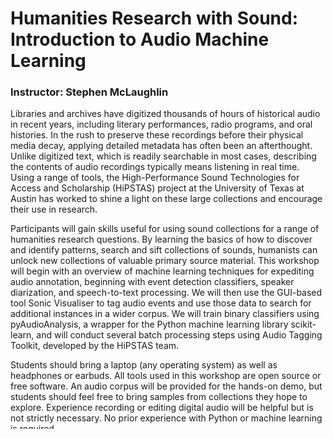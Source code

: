 # Humanities Research with Sound: Introduction to Audio Machine Learning

### Instructor: Stephen McLaughlin

Libraries and archives have digitized thousands of hours of historical audio in recent years, including literary performances, radio programs, and oral histories. In the rush to preserve these recordings before their physical media decay, applying detailed metadata has often been an afterthought. Unlike digitized text, which is readily searchable in most cases, describing the contents of audio recordings typically means listening in real time. Using a range of tools, the High-Performance Sound Technologies for Access and Scholarship (HiPSTAS) project at the University of Texas at Austin has worked to shine a light on these large collections and encourage their use in research.

Participants will gain skills useful for using sound collections for a range of humanities research questions. By learning the basics of how to discover and identify patterns, search and sift collections of sounds, humanists can unlock new collections of valuable primary source material. This workshop will begin with an overview of machine learning techniques for expediting audio annotation, beginning with event detection classifiers, speaker diarization, and speech-to-text processing. We will then use the GUI-based tool Sonic Visualiser to tag audio events and use those data to search for additional instances in a wider corpus. We will train binary classifiers using pyAudioAnalysis, a wrapper for the Python machine learning library scikit-learn, and will conduct several batch processing steps using Audio Tagging Toolkit, developed by the HiPSTAS team.

Students should bring a laptop (any operating system) as well as headphones or earbuds. All tools used in this workshop are open source or free software. An audio corpus will be provided for the hands-on demo, but students should feel free to bring samples from collections they hope to explore. Experience recording or editing digital audio will be helpful but is not strictly necessary. No prior experience with Python or machine learning is required.

## Class Sessions

- [Day 1, Session 1](Day_1/Session_1.1.md)
- [Day 1, Session 2](Day_1/Session_1.2.md)
- [Day 1, Session 3](Day_1/Session_1.3.md)
- [Day 1, Session 4](Day_1/Session_1.4.md)


- [Day 2, Session 1](Day_2/Session_2.1.md)
- [Day 2, Session 2](Day_2/Session_2.2.md)
- [Day 2, Session 3](Day_2/Session_2.3.md)
- [Day 2, Session 4](Day_2/Session_2.4.md)


- [Day 3, Session 1](Day_3/Session_3.1.md)
- [Day 3, Session 2](Day_3/Session_3.2.md)
- [Day 3, Session 3](Day_3/Session_3.3.md)
- [Day 3, Session 4](Day_3/Session_3.4.md)


- [Day 4, Session 1](Day_1/Session_4.1.md)
- [Day 4, Session 2](Day_1/Session_4.2.md)
- [Day 4, Session 3](Day_1/Session_4.3.md)
- [Day 4, Session 4](Day_1/Session_4.4.md)



## Getting started with Docker

In case you're interested, here's a [handy overview](https://www.digitalocean.com/community/tutorials/docker-explained-using-dockerfiles-to-automate-building-of-images) of Docker syntax.

And here's a [cheat sheet](https://www.docker.com/sites/default/files/Docker_CheatSheet_08.09.2016_0.pdf) with basic Docker commands.


```
mkdir ~/Desktop/sharedfolder

cd /path/to/Dockers

docker build -t audioml ./

docker run -it --name audio_ml_container -p 8888:8888 -v ~/Desktop/sharedfolder:/home/sharedfolder audioml
```
